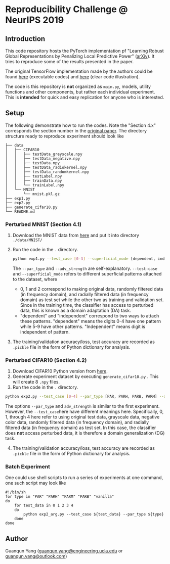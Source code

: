 # Reproducibility Challenge @ NeurIPS 2019

## Introduction

This code repository hosts the PyTorch implementation pf "Learning Robust Global Representations by Penalizing Local Predictive Power" ([arXiv](https://arxiv.org/abs/1905.13549)). It tries to reproduce some of the results presented in the paper.

The original TensorFlow implementation made by the authors could be found [here](https://github.com/HaohanWang/PAR_experiments) (executable codes) and [here](https://github.com/HaohanWang/PAR) (clear code illustration).

The code is this repository is **not** organized as `main.py`, models, utility functions and other components, but rather each individual experiment. This is **intended** for quick and easy replication for anyone who is interested.

## Setup

The following demonstrate how to run the codes. Note the "Section 4.x" corresponds the section number in the [original paper](https://arxiv.org/abs/1905.13549). The directory structure ready to reproduce experiment should look like

```
├── data
│   ├── CIFAR10
│   │   ├── testData_greyscale.npy
│   │   ├── testData_negative.npy
│   │   ├── testData.npy
│   │   ├── testData_radiokernel.npy
│   │   ├── testData_randomkernel.npy
│   │   ├── testLabel.npy
│   │   ├── trainData.npy
│   │   └── trainLabel.npy
│   └── MNIST
│       └── mnist.pkl.gz
├── exp1.py
├── exp2.py
├── generate_cifar10.py
└── README.md
```

### Perturbed MNIST  (Section 4.1)

1. Download the MNIST data from [here](https://github.com/mnielsen/neural-networks-and-deep-learning/blob/master/data/mnist.pkl.gz) and put it into directory `./data/MNIST/`

2. Run the code in the `.` directory. 

   ```bash
   python exp1.py --test_case [0-3] --superficial_mode [dependent, independent] --par_type [PAR, PARH, PARB, PARM] --adv_strength [any nonnegative number]
   ```

   The `--par_type` and `--adv_strength` are self-explanatory. `--test-case` and `--superficial_mode` refers to different superficial patterns attached to the dataset, where

   - 0, 1 and 2 correspond to making original data, randomly filtered data (in frequency domain), and radially filtered data (in frequency domain) as test set while the other two as training and validation set. Since in the training time, the classifier has access to perturbed data, this is known as a domain adaptation (DA) task.
   - "dependent" and "independent" correspond to two ways to attach these patterns. "dependent" means the digits 0-4 have one pattern while 5-9 have other patterns. "Independent" means digit is independent of pattern.
   
3. The training/validation accuracy/loss, test accuracy are recorded as `.pickle` file in the form of Python dictionary for analysis.

### Perturbed CIFAR10 (Section 4.2)

1. Download CIFAR10 Python version from [here](https://www.cs.toronto.edu/~kriz/cifar.html).
2. Generate experiment dataset by executing `generate_cifar10.py` . This will create 8 `.npy` files.
3. Run the code in the `.` directory.

```bash
python exp2.py --test_case [0-4] --par_type [PAR, PARH, PARB, PARM] --adv_strength [any nonnegative number]
```

The options `--par_type` and `adv_strength` is similar to the first experiment. However, the `--test_case`here have different meanings here. Specifically, 0, 1, through 4 here refer to using original test data, grayscale data, negative color data, randomly filtered data (in frequency domain), and radially filtered data (in frequency domain) as test set. In this case, the classifier does **not** access perturbed data, it is therefore a domain generalization (DG) task.

4. The training/validation accuracy/loss, test accuracy are recorded as `.pickle` file in the form of Python dictionary for analysis.

### Batch Experiment

One could use shell scripts to run a series of experiments at one command, one such script may look like

```shell
#!/bin/sh
for type in "PAR" "PARH" "PARM" "PARB" "vanilla"
do
    for test_data in 0 1 2 3 4
    do
        python exp2_arg.py --test_case ${test_data} --par_type ${type}
    done
done
```

## Author

Guanqun Yang (guanqun.yang@engineering.ucla.edu or guanqun.yang@outlook.com)





